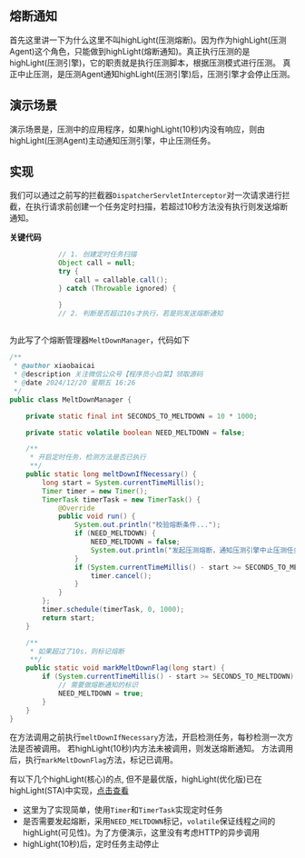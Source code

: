 ## 熔断通知
首先这里讲一下为什么这里不叫highLight(压测熔断)。因为作为highLight(压测Agent)这个角色，只能做到highLight(熔断通知)。真正执行压测的是highLight(压测引擎)，它的职责就是执行压测脚本，根据压测模式进行压测。
真正中止压测，是压测Agent通知highLight(压测引擎)后，压测引擎才会停止压测。

## 演示场景
演示场景是，压测中的应用程序，如果highLight(10秒)内没有响应，则由highLight(压测Agent)主动通知压测引擎，中止压测任务。

## 实现
我们可以通过之前写的拦截器`DispatcherServletInterceptor`对一次请求进行拦截，在执行请求前创建一个任务定时扫描，若超过10秒方法没有执行则发送熔断通知。

**关键代码**
```java
            // 1. 创建定时任务扫描
            Object call = null;
            try {
                call = callable.call();
            } catch (Throwable ignored) {

            }
            // 2. 判断是否超过10s才执行，若是则发送熔断通知
            
```
为此写了个熔断管理器`MeltDownManager`，代码如下
```java
/**
 * @author xiaobaicai
 * @description 关注微信公众号【程序员小白菜】领取源码
 * @date 2024/12/20 星期五 16:26
 */
public class MeltDownManager {

    private static final int SECONDS_TO_MELTDOWN = 10 * 1000;

    private static volatile boolean NEED_MELTDOWN = false;

    /**
     * 开启定时任务，检测方法是否已执行
     **/
    public static long meltDownIfNecessary() {
        long start = System.currentTimeMillis();
        Timer timer = new Timer();
        TimerTask timerTask = new TimerTask() {
            @Override
            public void run() {
                System.out.println("校验熔断条件...");
                if (NEED_MELTDOWN) {
                    NEED_MELTDOWN = false;
                    System.out.println("发起压测熔断，通知压测引擎中止压测任务.");
                }
                if (System.currentTimeMillis() - start >= SECONDS_TO_MELTDOWN) {
                    timer.cancel();
                }
            }
        };
        timer.schedule(timerTask, 0, 1000);
        return start;
    }

    /**
     * 如果超过了10s，则标记熔断
     **/
    public static void markMeltDownFlag(long start) {
        if (System.currentTimeMillis() - start >= SECONDS_TO_MELTDOWN) {
            // 需要做熔断通知的标识
            NEED_MELTDOWN = true;
        }
    }
}
```
在方法调用之前执行`meltDownIfNecessary`方法，开启检测任务，每秒检测一次方法是否被调用。
若highLight(10秒)内方法未被调用，则发送熔断通知。
方法调用后，执行`markMeltDownFlag`方法，标记已调用。

有以下几个highLight(核心)的点, 但不是最优版，highLight(优化版)已在highLight(STA)中实现，[点击查看](/stress_testing_agent/)
* 这里为了实现简单，使用`Timer`和`TimerTask`实现定时任务
* 是否需要发起熔断，采用`NEED_MELTDOWN`标记，`volatile`保证线程之间的highLight(可见性)。为了方便演示，这里没有考虑HTTP的异步调用
* highLight(10秒)后，定时任务主动停止
